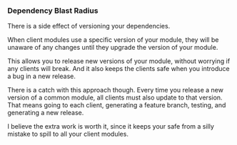 ### Dependency Blast Radius

There is a side effect of versioning your dependencies.

When client modules use a specific version of your module, they will be unaware of any changes until they upgrade the version of your module.

This allows you to release new versions of your module, without worrying if any clients will break. And it also keeps the clients safe when you introduce a bug in a new release.

There is a catch with this approach though. Every time you release a new version of a common module, all clients must also update to that version. That means going to each client, generating a feature branch, testing, and generating a new release.

I believe the extra work is worth it, since it keeps your safe from a silly mistake to spill to all your client modules.